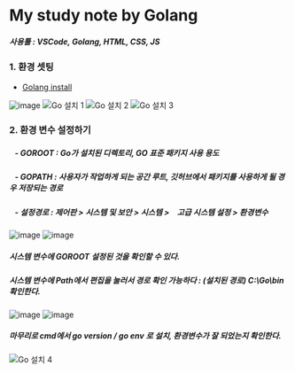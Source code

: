 # My study note by Golang

##### 사용툴 : VSCode, Golang, HTML, CSS, JS

### 1. 환경 셋팅

- <a href="http://golang.org/dl">Golang install </a>

![image](https://github.com/pandora0667/TILD/blob/master/screenshot/go/windows-install/%EC%8A%A4%ED%81%AC%EB%A6%B0%EC%83%B7%202020-07-04%20%EC%98%A4%EC%A0%84%2012.31.07.png?raw=true)
![Go 설치 1](https://user-images.githubusercontent.com/84692769/138222131-6343de57-4e17-47bf-b2f2-feb1cc42551c.jpg)
![Go 설치 2](https://user-images.githubusercontent.com/84692769/138222140-18095dfe-d3a3-4fc8-a291-8df4caedcd0a.jpg)
![Go 설치 3](https://user-images.githubusercontent.com/84692769/138222148-ce492f07-884e-430c-87de-0c4832a76a20.jpg)


### 2. 환경 변수 설정하기
##### &nbsp;&nbsp; - GOROOT : Go가 설치된 디렉토리, GO 표준 패키지 사용 용도
##### &nbsp;&nbsp; - GOPATH : 사용자가 작업하게 되는 공간 루트, 깃허브에서 패키지를 사용하게 될 경우 저장되는 경로
##### &nbsp;&nbsp; - 설정경로 : 제어판 > 시스템 및 보안 > 시스템 >　고급 시스템 설정 > 환경변수
![image](https://user-images.githubusercontent.com/84692769/138221516-7e877a8c-93b6-4d91-9915-b5c665e3aa84.png)   ![image](https://user-images.githubusercontent.com/84692769/138221539-7ab1bade-3cea-40e2-8858-6574304b1097.png) <h5> 시스템 변수에 GOROOT 설정된 것을 확인할 수 있다. </h5>

<h5>시스템 변수에 Path에서 편집을 눌러서 경로 확인 가능하다 : (설치된 경로) C:\Go\bin 확인한다. </h5>

![image](https://user-images.githubusercontent.com/84692769/138221616-e9a53794-f19a-4d45-8a0f-6d81f1bb2a21.png)   ![image](https://user-images.githubusercontent.com/84692769/138221625-fdd3e3f3-4943-4d65-a2c1-b4729f7b381a.png) 

<h5>마무리로 cmd에서 go version / go env 로 설치, 환경변수가 잘 되었는지 확인한다.</h5>

![Go 설치 4](https://user-images.githubusercontent.com/84692769/138222153-b35f2b24-1a8e-4a52-9326-a6c5b8bfc5aa.jpg)

